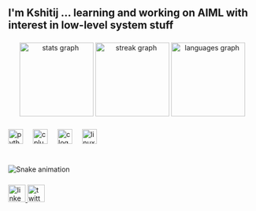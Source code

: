 <h2 align="left">I'm Kshitij ... learning and working on AIML with interest in low-level system stuff</h2>

###

<div align="center">
  <img src="https://github-readme-stats.vercel.app/api?username=kshitij-sorted&hide_title=false&hide_rank=false&show_icons=true&include_all_commits=true&count_private=true&disable_animations=false&theme=dark&locale=en&hide_border=false" height="150" alt="stats graph"  />
  <img src="https://streak-stats.demolab.com?user=kshitij-sorted&locale=en&mode=daily&theme=dark&hide_border=false&border_radius=5&date_format=M%20j%5B,%20Y%5D" height="150" alt="streak graph"  />
  <img src="https://github-readme-stats.vercel.app/api/top-langs?username=kshitij-sorted&locale=en&hide_title=false&layout=compact&card_width=320&langs_count=5&theme=dark&hide_border=false" height="150" alt="languages graph"  />
</div>

###

<div align="left">
  <img src="https://skillicons.dev/icons?i=py" height="30" alt="python logo"  />
  <img width="12" />
  <img src="https://skillicons.dev/icons?i=cpp" height="30" alt="cplusplus logo"  />
  <img width="12" />
  <img src="https://skillicons.dev/icons?i=c" height="30" alt="c logo"  />
  <img width="12" />
  <img src="https://skillicons.dev/icons?i=linux" height="30" alt="linux logo"  />
</div>

###

<br clear="both">

<img src="https://raw.githubusercontent.com/kshitij-sorted/kshitij-sorted/output/snake.svg" alt="Snake animation" />

###

<div align="left">
  <a href="www.linkedin.com/in/er-kshitij" target="_blank">
    <img src="https://img.shields.io/static/v1?message=LinkedIn&logo=linkedin&label=er-kshitij&color=0077B5&logoColor=white&labelColor=&style=for-the-badge" height="35" alt="linkedin logo"  />
  </a>
  <a href="https://x.com/kshitij_sorted" target="_blank">
    <img src="https://img.shields.io/static/v1?message=Twitter&logo=twitter&label=kshitij_sorted&color=1DA1F2&logoColor=white&labelColor=&style=for-the-badge" height="35" alt="twitter logo"  />
  </a>
</div>

###
